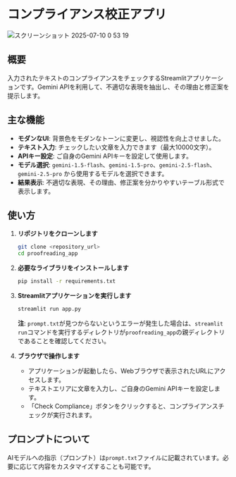 # コンプライアンス校正アプリ
![スクリーンショット 2025-07-10 0 53 19](https://github.com/user-attachments/assets/2c5a7f19-1826-4886-87d3-899dd28d4dd9)

## 概要

入力されたテキストのコンプライアンスをチェックするStreamlitアプリケーションです。Gemini APIを利用して、不適切な表現を抽出し、その理由と修正案を提示します。

## 主な機能

- **モダンなUI**: 背景色をモダンなトーンに変更し、視認性を向上させました。
- **テキスト入力**: チェックしたい文章を入力できます（最大10000文字）。
- **APIキー設定**: ご自身のGemini APIキーを設定して使用します。
- **モデル選択**: `gemini-1.5-flash`、`gemini-1.5-pro`、`gemini-2.5-flash`、`gemini-2.5-pro` から使用するモデルを選択できます。
- **結果表示**: 不適切な表現、その理由、修正案を分かりやすいテーブル形式で表示します。

## 使い方

1. **リポジトリをクローンします**

   ```bash
   git clone <repository_url>
   cd proofreading_app
   ```

2. **必要なライブラリをインストールします**

   ```bash
   pip install -r requirements.txt
   ```

3. **Streamlitアプリケーションを実行します**

   ```bash
   streamlit run app.py
   ```
   **注**: `prompt.txt`が見つからないというエラーが発生した場合は、`streamlit run`コマンドを実行するディレクトリが`proofreading_app`の親ディレクトリであることを確認してください。

4. **ブラウザで操作します**

   - アプリケーションが起動したら、Webブラウザで表示されたURLにアクセスします。
   - テキストエリアに文章を入力し、ご自身のGemini APIキーを設定します。
   - 「Check Compliance」ボタンをクリックすると、コンプライアンスチェックが実行されます。

## プロンプトについて

AIモデルへの指示（プロンプト）は`prompt.txt`ファイルに記載されています。必要に応じて内容をカスタマイズすることも可能です。
